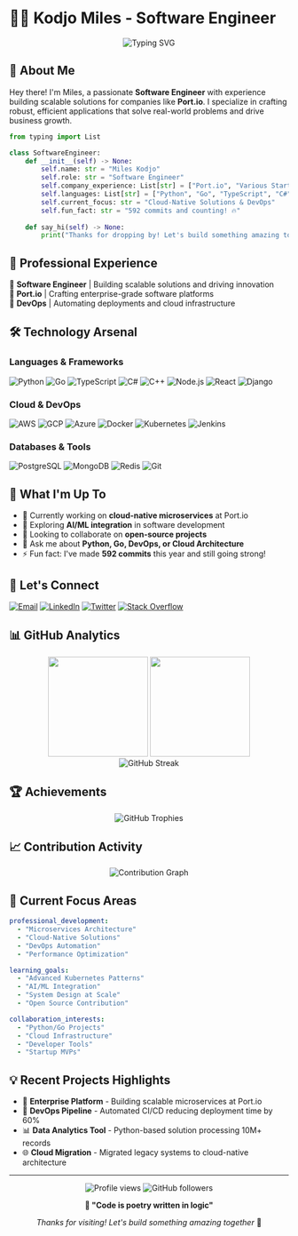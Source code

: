 # 👨‍💻 Kodjo Miles - Software Engineer

<div align="center">
  
![Typing SVG](https://readme-typing-svg.herokuapp.com?font=Fira+Code&pause=1000&color=00D9FF&center=true&vCenter=true&width=435&lines=Full+Stack+Software+Engineer;Cloud+%26+DevOps+Specialist;Open+Source+Contributor;Building+Scalable+Solutions)

</div>

## 🚀 About Me

Hey there! I'm Miles, a passionate **Software Engineer** with experience building scalable solutions for companies like **Port.io**. I specialize in crafting robust, efficient applications that solve real-world problems and drive business growth.

```python
from typing import List

class SoftwareEngineer:
    def __init__(self) -> None:
        self.name: str = "Miles Kodjo"
        self.role: str = "Software Engineer"
        self.company_experience: List[str] = ["Port.io", "Various Startups"]
        self.languages: List[str] = ["Python", "Go", "TypeScript", "C#", "C++", "Node.js"]
        self.current_focus: str = "Cloud-Native Solutions & DevOps"
        self.fun_fact: str = "592 commits and counting! 🔥"
    
    def say_hi(self) -> None:
        print("Thanks for dropping by! Let's build something amazing together.")
```

## 💼 Professional Experience

🏢 **Software Engineer** | Building scalable solutions and driving innovation  
🌟 **Port.io** | Crafting enterprise-grade software platforms  
🔧 **DevOps** | Automating deployments and cloud infrastructure  

## 🛠️ Technology Arsenal

### Languages & Frameworks
<p align="left">
<img src="https://img.shields.io/badge/Python-3776AB?style=for-the-badge&logo=python&logoColor=white" alt="Python"/>
<img src="https://img.shields.io/badge/Go-00ADD8?style=for-the-badge&logo=go&logoColor=white" alt="Go"/>
<img src="https://img.shields.io/badge/TypeScript-007ACC?style=for-the-badge&logo=typescript&logoColor=white" alt="TypeScript"/>
<img src="https://img.shields.io/badge/C%23-239120?style=for-the-badge&logo=c-sharp&logoColor=white" alt="C#"/>
<img src="https://img.shields.io/badge/C++-00599C?style=for-the-badge&logo=c%2B%2B&logoColor=white" alt="C++"/>
<img src="https://img.shields.io/badge/Node.js-43853D?style=for-the-badge&logo=node.js&logoColor=white" alt="Node.js"/>
<img src="https://img.shields.io/badge/React-20232A?style=for-the-badge&logo=react&logoColor=61DAFB" alt="React"/>
<img src="https://img.shields.io/badge/Django-092E20?style=for-the-badge&logo=django&logoColor=white" alt="Django"/>
</p>

### Cloud & DevOps
<p align="left">
<img src="https://img.shields.io/badge/Amazon_AWS-232F3E?style=for-the-badge&logo=amazon-aws&logoColor=white" alt="AWS"/>
<img src="https://img.shields.io/badge/Google_Cloud-4285F4?style=for-the-badge&logo=google-cloud&logoColor=white" alt="GCP"/>
<img src="https://img.shields.io/badge/Microsoft_Azure-0089D0?style=for-the-badge&logo=microsoft-azure&logoColor=white" alt="Azure"/>
<img src="https://img.shields.io/badge/Docker-2496ED?style=for-the-badge&logo=docker&logoColor=white" alt="Docker"/>
<img src="https://img.shields.io/badge/Kubernetes-326CE5?style=for-the-badge&logo=kubernetes&logoColor=white" alt="Kubernetes"/>
<img src="https://img.shields.io/badge/Jenkins-D24939?style=for-the-badge&logo=jenkins&logoColor=white" alt="Jenkins"/>
</p>

### Databases & Tools
<p align="left">
<img src="https://img.shields.io/badge/PostgreSQL-316192?style=for-the-badge&logo=postgresql&logoColor=white" alt="PostgreSQL"/>
<img src="https://img.shields.io/badge/MongoDB-4EA94B?style=for-the-badge&logo=mongodb&logoColor=white" alt="MongoDB"/>
<img src="https://img.shields.io/badge/Redis-DC382D?style=for-the-badge&logo=redis&logoColor=white" alt="Redis"/>
<img src="https://img.shields.io/badge/Git-F05032?style=for-the-badge&logo=git&logoColor=white" alt="Git"/>
</p>

## 🌟 What I'm Up To

- 🔭 Currently working on **cloud-native microservices** at Port.io
- 🌱 Exploring **AI/ML integration** in software development
- 👯 Looking to collaborate on **open-source projects**
- 💬 Ask me about **Python, Go, DevOps, or Cloud Architecture**
- ⚡ Fun fact: I've made **592 commits** this year and still going strong!

## 🤝 Let's Connect

<p align="left">
<a href="mailto:kodjomiles@gmail.com"><img src="https://img.shields.io/badge/Email-D14836?style=for-the-badge&logo=gmail&logoColor=white" alt="Email"/></a>
<a href="https://linkedin.com/in/jaden-kodjo-miles"><img src="https://img.shields.io/badge/LinkedIn-0077B5?style=for-the-badge&logo=linkedin&logoColor=white" alt="LinkedIn"/></a>
<a href="https://twitter.com/kodjomiles"><img src="https://img.shields.io/badge/Twitter-1DA1F2?style=for-the-badge&logo=twitter&logoColor=white" alt="Twitter"/></a>
<a href="https://stackoverflow.com/users/kodjomiles"><img src="https://img.shields.io/badge/Stack_Overflow-FE7A16?style=for-the-badge&logo=stack-overflow&logoColor=white" alt="Stack Overflow"/></a>
</p>

## 📊 GitHub Analytics

<div align="center">
  <img height="180em" src="https://github-readme-stats.vercel.app/api?username=kodjomiles&show_icons=true&theme=tokyonight&include_all_commits=true&count_private=true&hide_border=true"/>
  <img height="180em" src="https://github-readme-stats.vercel.app/api/top-langs/?username=kodjomiles&layout=compact&theme=tokyonight&hide_border=true"/>
</div>

<div align="center">
  <img src="https://github-readme-streak-stats.herokuapp.com/?user=kodjomiles&theme=tokyonight&hide_border=true" alt="GitHub Streak"/>
</div>

## 🏆 Achievements

<div align="center">
  <img src="https://github-profile-trophy.vercel.app/?username=kodjomiles&theme=tokyonight&no-frame=true&no-bg=false&margin-w=4&row=1" alt="GitHub Trophies"/>
</div>

## 📈 Contribution Activity

<div align="center">
  <img src="https://github-readme-activity-graph.vercel.app/graph?username=kodjomiles&theme=tokyo-night&hide_border=true&area=true" alt="Contribution Graph"/>
</div>

## 🎯 Current Focus Areas

```yaml
professional_development:
  - "Microservices Architecture"
  - "Cloud-Native Solutions"
  - "DevOps Automation"
  - "Performance Optimization"

learning_goals:
  - "Advanced Kubernetes Patterns"
  - "AI/ML Integration"
  - "System Design at Scale"
  - "Open Source Contribution"

collaboration_interests:
  - "Python/Go Projects"
  - "Cloud Infrastructure"
  - "Developer Tools"
  - "Startup MVPs"
```

## 💡 Recent Projects Highlights

- 🚀 **Enterprise Platform** - Building scalable microservices at Port.io
- 🔧 **DevOps Pipeline** - Automated CI/CD reducing deployment time by 60%
- 📊 **Data Analytics Tool** - Python-based solution processing 10M+ records
- 🌐 **Cloud Migration** - Migrated legacy systems to cloud-native architecture

---

<div align="center">
  <img src="https://komarev.com/ghpvc/?username=kodjomiles&label=Profile%20views&color=0e75b6&style=flat" alt="Profile views"/>
  <img src="https://img.shields.io/github/followers/kodjomiles?label=Followers&style=social" alt="GitHub followers"/>
</div>

<div align="center">
  
**💭 "Code is poetry written in logic"**

*Thanks for visiting! Let's build something amazing together* 🚀

</div>
